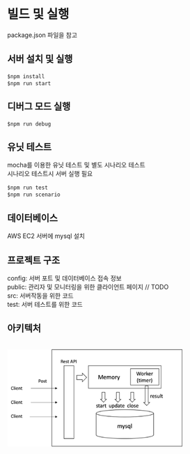 
# 빌드 및 실행
package.json 파일을 참고    

## 서버 설치 및 실행

    $npm install
    $npm run start

## 디버그 모드 실행  

    $npm run debug

## 유닛 테스트
mocha를 이용한 유닛 테스트 및 별도 시나리오 테스트    
시나리오 테스트시 서버 실행 필요

    $npm run test
    $npm run scenario

## 데이터베이스
AWS EC2 서버에 mysql 설치    

## 프로젝트 구조
config: 서버 포트 및 데이터베이스 접속 정보    
public: 관리자 및 모니터링을 위한 클라이언트 페이지 // TODO    
src: 서버작동을 위한 코드    
test: 서버 테스트를 위한 코드    

## 아키텍처
<br/>
<img src="https://github.com/shin-jaewan/kakao-mobility-biz/blob/mac-jwshin/architecture.png" width="80%"  title="" alt=""></img>
<br/>

